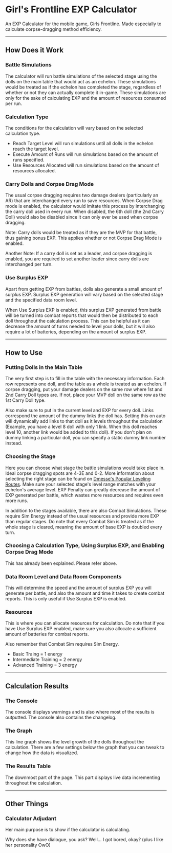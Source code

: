 # Girl's Frontline EXP Calculator
An EXP Calculator for the mobile game, Girls Frontline. Made especially to calculate corpse-dragging method efficiency.

---

## How Does it Work
### Battle Simulations
The calculator will run battle simulations of the selected stage using the dolls on the main table that would act as an echelon. These simulations would be treated as if the echelon has completed the stage, regardless of whether or not they can actually complete it in-game. These simulations are only for the sake of calculating EXP and the amount of resources consumed per run. 

### Calculation Type
The conditions for the calculation will vary based on the selected calculation type.

* Reach Target Level will run simulations until all dolls in the echelon reach the target level.
* Execute Amount of Runs will run simulations based on the amount of runs specified.
* Use Resources Allocated will run simulations based on the amount of resources allocated.

### Carry Dolls and Corpse Drag Mode
The usual corpse dragging requires two damage dealers (particularly an AR) that are interchanged every run to save resources. When Corpse Drag mode is enabled, the calculator would imitate this process by interchanging the carry doll used in every run. When disabled, the 6th doll (the 2nd Carry Doll) would also be disabled since it can only ever be used when corpse dragging.

Note: Carry dolls would be treated as if they are the MVP for that battle, thus gaining bonus EXP. This applies whether or not Corpse Drag Mode is enabled.

Another Note: If a carry doll is set as a leader, and corpse dragging is enabled, you are required to set another leader since carry dolls are interchanged per turn.

### Use Surplus EXP
Apart from getting EXP from battles, dolls also generate a small amount of surplus EXP. Surplus EXP generation will vary based on the selected stage and the specified data room level.

When Use Surplus EXP is enabled, this surplus EXP generated from battle will be turned into combat reports that would then be distributed to each doll throughout the calculation process. This can be helpful as it can decrease the amount of turns needed to level your dolls, but it will also require a lot of batteries, depending on the amount of surplus EXP.

---

## How to Use
### Putting Dolls in the Main Table
The very first step is to fill in the table with the necessary information. Each row represents one doll, and the table as a whole is treated as an echelon. If corpse dragging, put your damage dealers on the same row where 1st and 2nd Carry Doll types are. If not, place your MVP doll on the same row as the 1st Carry Doll type.

Also make sure to put in the current level and EXP for every doll. Links correspond the amount of the dummy links the doll has. Setting this on auto will dynamically add links to that doll as it levels throughout the calculation (Example, you have a level 8 doll with only 1 link. When this doll reaches level 10, another link would be added to this doll). If you don't plan on dummy linking a particular doll, you can specify a static dummy link number instead.

### Choosing the Stage
Here you can choose what stage the battle simulations would take place in. Ideal corpse dragging spots are 4-3E and 0-2. More information about selecting the right stage can be found on [Dmesse's Popular Leveling Routes](http://dmesse.egloos.com/3567918). Make sure your selected stage's level range matches with your echelon's average level. EXP Penalty can greatly decrease the amount of EXP generated per battle, which wastes more resources and requires even more runs.

In addition to the stages available, there are also Combat Simulations. These require Sim Energy instead of the usual resources and provide more EXP than regular stages. Do note that every Combat Sim is treated as if the whole stage is cleared, meaning the amount of base EXP is doubled every turn.

### Choosing a Calculation Type, Using Surplus EXP, and Enabling Corpse Drag Mode
This has already been explained. Please refer above.

### Data Room Level and Data Room Components
This will determine the speed and the amount of surplus EXP you will generate per battle, and also the amount and time it takes to create combat reports. This is only useful if Use Surplus EXP is enabled.

### Resources
This is where you can allocate resources for calculation. Do note that if you have Use Surplus EXP enabled, make sure you also allocate a sufficient amount of batteries for combat reports.

Also remember that Combat Sim requires Sim Energy.

* Basic Traing = 1 energy
* Intermediate Training = 2 energy
* Advanced Training = 3 energy

---

## Calculation Results
### The Console
The console displays warnings and is also where most of the results is outputted. The console also contains the changelog.

### The Graph
This line graph shows the level growth of the dolls throughout the calculation. There are a few settings below the graph that you can tweak to change how the data is visualized.

### The Results Table
The downmost part of the page. This part displays live data incrementing throughout the calculation.

---

## Other Things
### Calculator Adjudant
Her main purpose is to show if the calculator is calculating.

Why does she have dialogue, you ask? Well... I got bored, okay? (plus I like her personality OwO)
